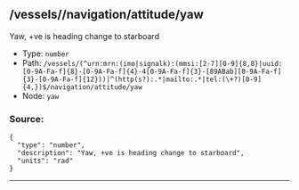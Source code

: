 ## /vessels/<RegExp>/navigation/attitude/yaw

Yaw, +ve is heading change to starboard

* Type: `number`
* Path: `/vessels/(^urn:mrn:(imo|signalk):(mmsi:[2-7][0-9]{8,8}|uuid:[0-9A-Fa-f]{8}-[0-9A-Fa-f]{4}-4[0-9A-Fa-f]{3}-[89ABab][0-9A-Fa-f]{3}-[0-9A-Fa-f]{12}))|^(http(s?):.*|mailto:.*|tel:(\+?)[0-9]{4,})$/navigation/attitude/yaw`
* Node: `yaw`

### Source:
```
{
  "type": "number",
  "description": "Yaw, +ve is heading change to starboard",
  "units": "rad"
}
```

---
